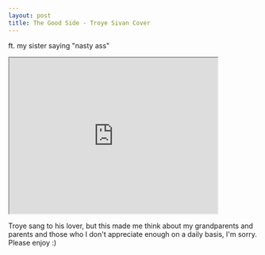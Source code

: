 ```yaml
---
layout: post
title: The Good Side - Troye Sivan Cover
---
```

ft. my sister saying "nasty ass"

<iframe width="420" height="315"
src="https://youtu.be/Iv-GvLwnN3k">
</iframe>

Troye sang to his lover, but this made me think about my grandparents and parents and those who I don't appreciate enough on a daily basis, I'm sorry. Please enjoy :)